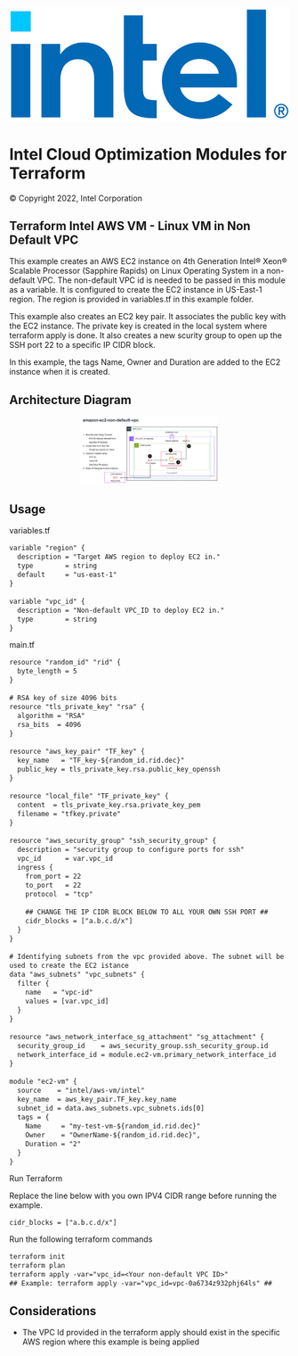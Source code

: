 <p align="center">
  <img src="https://github.com/intel/terraform-intel-aws-vm/blob/main/images/logo-classicblue-800px.png?raw=true" alt="Intel Logo" width="750"/>
</p>

# Intel Cloud Optimization Modules for Terraform

© Copyright 2022, Intel Corporation

## Terraform Intel AWS VM - Linux VM in Non Default VPC

This example creates an AWS EC2 instance on 4th Generation Intel® Xeon® Scalable Processor (Sapphire Rapids) on Linux Operating System in a non-default VPC. The non-default VPC id is needed to be passed in this module as a variable. It is configured to create the EC2 instance in US-East-1 region. The region is provided in variables.tf in this example folder.

This example also creates an EC2 key pair. It associates the public key with the EC2 instance. The private key is created in the local system where terraform apply is done. It also creates a new scurity group to open up the SSH port 22 to a specific IP CIDR block.

In this example, the tags Name, Owner and Duration are added to the EC2 instance when it is created.

## Architecture Diagram
<p align="center">
  <img src="https://github.com/intel/terraform-intel-aws-vm/blob/main/images/amazon-ec2-non-default-vpc.png?raw=true" alt="amazon-ec2-rhel-default-vpc" width="250"/>
</p>

## Usage

variables.tf

```hcl
variable "region" {
  description = "Target AWS region to deploy EC2 in."
  type        = string
  default     = "us-east-1"
}

variable "vpc_id" {
  description = "Non-default VPC_ID to deploy EC2 in."
  type        = string
}
```
main.tf
```hcl
resource "random_id" "rid" {
  byte_length = 5
}

# RSA key of size 4096 bits
resource "tls_private_key" "rsa" {
  algorithm = "RSA"
  rsa_bits  = 4096
}

resource "aws_key_pair" "TF_key" {
  key_name   = "TF_key-${random_id.rid.dec}"
  public_key = tls_private_key.rsa.public_key_openssh
}

resource "local_file" "TF_private_key" {
  content  = tls_private_key.rsa.private_key_pem
  filename = "tfkey.private"
}

resource "aws_security_group" "ssh_security_group" {
  description = "security group to configure ports for ssh"
  vpc_id      = var.vpc_id
  ingress {
    from_port = 22
    to_port   = 22
    protocol  = "tcp"

    ## CHANGE THE IP CIDR BLOCK BELOW TO ALL YOUR OWN SSH PORT ##
    cidr_blocks = ["a.b.c.d/x"]
  }
}

# Identifying subnets from the vpc provided above. The subnet will be used to create the EC2 istance
data "aws_subnets" "vpc_subnets" {
  filter {
    name   = "vpc-id"
    values = [var.vpc_id]
  }
}

resource "aws_network_interface_sg_attachment" "sg_attachment" {
  security_group_id    = aws_security_group.ssh_security_group.id
  network_interface_id = module.ec2-vm.primary_network_interface_id
}

module "ec2-vm" {
  source    = "intel/aws-vm/intel"
  key_name  = aws_key_pair.TF_key.key_name
  subnet_id = data.aws_subnets.vpc_subnets.ids[0]
  tags = {
    Name     = "my-test-vm-${random_id.rid.dec}"
    Owner    = "OwnerName-${random_id.rid.dec}",
    Duration = "2"
  }
}
```



Run Terraform

Replace the line below with you own IPV4 CIDR range before running the example.

```hcl
cidr_blocks = ["a.b.c.d/x"]
```
Run the following terraform commands
```hcl
terraform init  
terraform plan
terraform apply -var="vpc_id=<Your non-default VPC ID>"
## Example: terraform apply -var="vpc_id=vpc-0a6734z932phj64ls" ##
```
## Considerations
- The VPC Id provided in the terraform apply should exist in the specific AWS region where this example is being applied